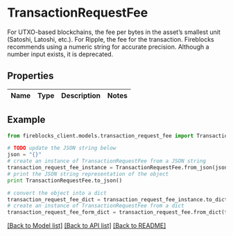 # TransactionRequestFee

For UTXO-based blockchains, the fee per bytes in the asset’s smallest unit (Satoshi, Latoshi, etc.).  For Ripple, the fee for the transaction. Fireblocks recommends using a numeric string for accurate precision. Although a number input exists, it is deprecated.

## Properties
Name | Type | Description | Notes
------------ | ------------- | ------------- | -------------

## Example

```python
from fireblocks_client.models.transaction_request_fee import TransactionRequestFee

# TODO update the JSON string below
json = "{}"
# create an instance of TransactionRequestFee from a JSON string
transaction_request_fee_instance = TransactionRequestFee.from_json(json)
# print the JSON string representation of the object
print TransactionRequestFee.to_json()

# convert the object into a dict
transaction_request_fee_dict = transaction_request_fee_instance.to_dict()
# create an instance of TransactionRequestFee from a dict
transaction_request_fee_form_dict = transaction_request_fee.from_dict(transaction_request_fee_dict)
```
[[Back to Model list]](../README.md#documentation-for-models) [[Back to API list]](../README.md#documentation-for-api-endpoints) [[Back to README]](../README.md)


